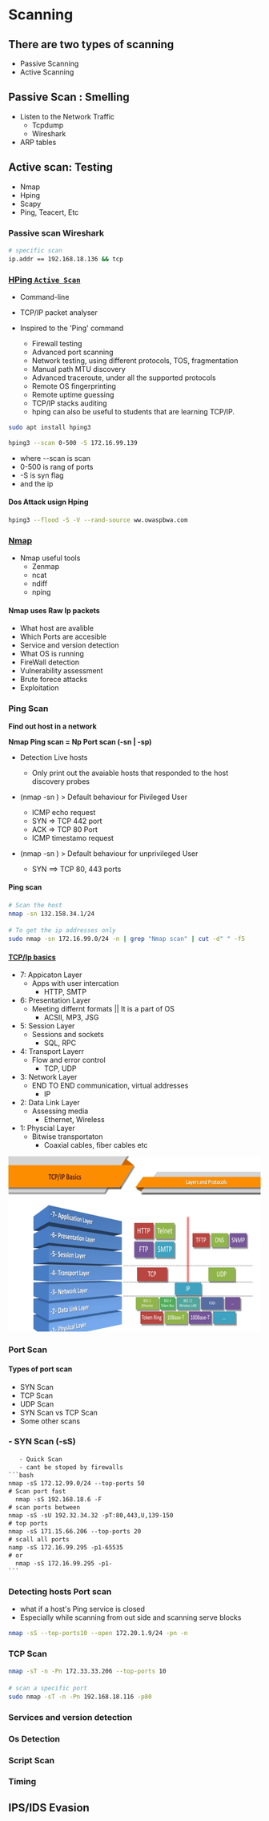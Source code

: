 # Scanning
## There are two types of scanning
  - Passive Scanning
  - Active Scanning

## Passive Scan : Smelling
  - Listen to the Network Traffic
      - Tcpdump
      - Wireshark
   - ARP tables
 
## Active scan: Testing
  - Nmap
  - Hping
  - Scapy
  - Ping, Teacert, Etc

### Passive scan Wireshark
```bash  sudo wireshark
# specific scan
ip.addr == 192.168.18.136 && tcp 
```
### [HPing `Active Scan` ](https://github.com/antirez/hping)
 - Command-line
 - TCP/IP packet analyser
 - Inspired to the 'Ping' command

    - Firewall testing
    - Advanced port scanning
    - Network testing, using different protocols, TOS, fragmentation
    - Manual path MTU discovery
    - Advanced traceroute, under all the supported protocols
    - Remote OS fingerprinting
    - Remote uptime guessing
    - TCP/IP stacks auditing
    - hping can also be useful to students that are learning TCP/IP.
```bash
sudo apt install hping3
```
```bash 
hping3 --scan 0-500 -S 172.16.99.139
```
  - where --scan is scan 
  -  0-500 is rang of ports
  -   -S is syn flag
  -   and the ip
 #### Dos Attack usign Hping
 ```bash
 hping3 --flood -S -V --rand-source ww.owaspbwa.com
 ```

### [Nmap](https://nmap.org/)

  - Nmap useful tools
    - Zenmap
    - ncat
    - ndiff
    - nping
   
  <h4> Nmap uses Raw Ip packets </h4>
    
   - What host are avalible
   -  Which Ports are accesible
   -  Service and version detection
   -  What OS is running
   -  FireWall detection
   -  Vulnerability assessment
   -  Brute forece attacks
   -  Exploitation
   
  ### Ping Scan
  <b>Find out host in a network</b>
  
  <b> Nmap Ping scan = Np Port scan (-sn | -sp) </b>
  
   - Detection Live hosts
       - Only print out the avaiable hosts that responded  to the host discovery probes
   - (nmap -sn ) > Default behaviour for Pivileged User
          
       - ICMP echo request
       - SYN => TCP 442 port
       - ACK => TCP 80 Port
       - ICMP timestamo request
   - (nmap -sn ) > Default behaviour for unprivileged User
       - SYN ==> TCP 80, 443 ports
    
  #### Ping scan 
   ```bash
   # Scan the host
   nmap -sn 132.158.34.1/24
   
   # To get the ip addresses only
   sudo nmap -sn 172.16.99.0/24 -n | grep "Nmap scan" | cut -d" " -f5
  
   ```
   #### [TCP/Ip basics](https://www.techtarget.com/searchnetworking/definition/OSI)
      
   - 7: Appicaton Layer
        - Apps with user intercation 
            - HTTP, SMTP
   - 6: Presentation Layer
        - Meeting differnt formats || It is a part of OS
            - ACSII, MP3, JSG
   - 5: Session Layer
        - Sessions and sockets
            - SQL, RPC
   - 4: Transport Layerr 
        - Flow and error control
            - TCP, UDP
   - 3: Network Layer
        - END TO END communication, virtual addresses
            - IP
   - 2: Data Link Layer
       - Assessing media
          - Ethernet, Wireless
   - 1: Physcial Layer
        - Bitwise transportaton 
            - Coaxial cables, fiber cables etc
   <img src="https://raw.githubusercontent.com/b-khan7276/CEH/main/layer%20and%20protocols.png" height="350" width="750" />
   
            
  
  ### Port Scan
  #### Types of port scan
   - SYN Scan
   - TCP Scan
   - UDP Scan
   - SYN Scan vs TCP Scan 
   - Some other scans

 ### - SYN Scan (-sS)
       - Quick Scan
       - cant be stoped by firewalls
    ```bash
    nmap -sS 172.12.99.0/24 --top-ports 50
    # Scan port fast
      nmap -sS 192.168.18.6 -F
    # scan ports between
    nmap -sS -sU 192.32.34.32 -pT:80,443,U,139-150
    # top ports 
    nmap -sS 171.15.66.206 --top-ports 20
    # scall all ports 
    namp -sS 172.16.99.295 -p1-65535
    # or 
      nmap -sS 172.16.99.295 -p1- 
    ```
   
 ### Detecting hosts Port scan 
  - what if a host's Ping service is closed
  - Especially while scanning from out side and scanning serve blocks
   ```bash 
   nmap -sS --top-ports10 --open 172.20.1.9/24 -pn -n
  ```
  
  ### TCP Scan
  ```bash
  nmap -sT -n -Pn 172.33.33.206 --top-ports 10
  
  # scan a specific port
  sudo nmap -sT -n -Pn 192.168.18.116 -p80

  ```
    
    
 ### Services and version detection
 
 ### Os Detection
 
 ### Script Scan
 
 ### Timing
 
 ## IPS/IDS Evasion
 
 
